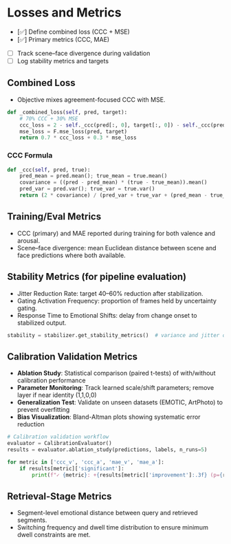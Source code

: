 # Losses and Metrics

- [✅] Define combined loss (CCC + MSE)
- [✅] Primary metrics (CCC, MAE)
- [ ] Track scene–face divergence during validation
- [ ] Log stability metrics and targets

## Combined Loss

- Objective mixes agreement-focused CCC with MSE.

```python
def _combined_loss(self, pred, target):
    # 70% CCC + 30% MSE
    ccc_loss = 2 - self._ccc(pred[:, 0], target[:, 0]) - self._ccc(pred[:, 1], target[:, 1])
    mse_loss = F.mse_loss(pred, target)
    return 0.7 * ccc_loss + 0.3 * mse_loss
```

### CCC Formula

```python
def _ccc(self, pred, true):
    pred_mean = pred.mean(); true_mean = true.mean()
    covariance = ((pred - pred_mean) * (true - true_mean)).mean()
    pred_var = pred.var(); true_var = true.var()
    return (2 * covariance) / (pred_var + true_var + (pred_mean - true_mean)**2 + 1e-8)
```

## Training/Eval Metrics

- CCC (primary) and MAE reported during training for both valence and arousal.
- Scene–face divergence: mean Euclidean distance between scene and face predictions where both available.

## Stability Metrics (for pipeline evaluation)

- Jitter Reduction Rate: target 40–60% reduction after stabilization.
- Gating Activation Frequency: proportion of frames held by uncertainty gating.
- Response Time to Emotional Shifts: delay from change onset to stabilized output.

```python
stability = stabilizer.get_stability_metrics()  # variance and jitter over history
```

## Calibration Validation Metrics

- **Ablation Study**: Statistical comparison (paired t-tests) of with/without calibration performance
- **Parameter Monitoring**: Track learned scale/shift parameters; remove layer if near identity (1,1,0,0)
- **Generalization Test**: Validate on unseen datasets (EMOTIC, ArtPhoto) to prevent overfitting
- **Bias Visualization**: Bland-Altman plots showing systematic error reduction

```python
# Calibration validation workflow
evaluator = CalibrationEvaluator()
results = evaluator.ablation_study(predictions, labels, n_runs=5)

for metric in ['ccc_v', 'ccc_a', 'mae_v', 'mae_a']:
    if results[metric]['significant']:
        print(f"✓ {metric}: +{results[metric]['improvement']:.3f} (p={results[metric]['p_value']:.3f})")
```

## Retrieval-Stage Metrics

- Segment-level emotional distance between query and retrieved segments.
- Switching frequency and dwell time distribution to ensure minimum dwell constraints are met.
